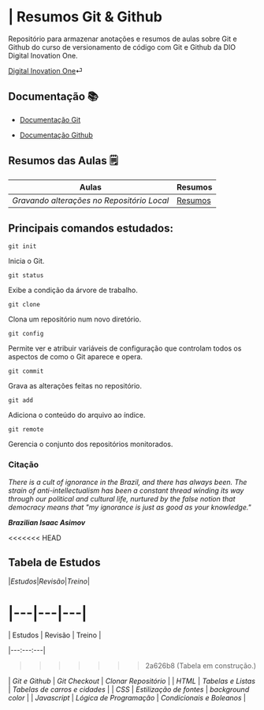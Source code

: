 # | Resumos Git & Github 
Repositório para armazenar anotações e resumos de aulas sobre Git e Github do curso de versionamento de código com Git e Github da DIO Digital Inovation One. 

[Digital Inovation One](https://web.dio.me)⏎ 

## Documentação 📚
- [Documentação Git](https://git-scm.com/book/pt-br/v2/Come%c3%a7ando-Sobre-Controle-de-Vers%c3%a3o)

- [Documentação Github](https://docs.github.com/pt)
## Resumos das Aulas 🗒️
|Aulas |Resumos|
|------|-------|
|_Gravando alterações no Repositório Local_ |[Resumos](https://web.dio.me/course/406684a4-396d-4160-94b9-ead934e18564/learning/599dd3dd-d189-474f-a55c-22f37b4472da?autoplay=1&back=%2Ftrack%2Fsantander-linux-para-iniciantes&moduleId=undefined&tab=undefined)|

## Principais comandos estudados:
```
git init 
```
Inicia o Git.
```
git status
```
Exibe a condição da árvore de trabalho.
```
git clone
```
Clona um repositório num novo diretório.
```
git config
```
Permite ver e atribuir variáveis de configuração que controlam todos os aspectos de como o Git aparece e opera.
```
git commit
```
Grava as alterações feitas no repositório.
```
git add
```
Adiciona o conteúdo do arquivo ao índice.
```
git remote
```
Gerencia o conjunto dos repositórios monitorados.


### Citação

_There is a cult of ignorance in the Brazil, and there has always been. The strain of anti-intellectualism has been a constant thread winding its way through our political and cultural life, nurtured by the false notion that democracy means that "my ignorance is just as good as your knowledge."_  

  ***Brazilian Isaac Asimov*** 

<<<<<<< HEAD
## Tabela de Estudos 
|_Estudos_|_Revisão_|_Treino_|

|---|---|---|
=======
| Estudos | Revisão | Treino |

|---:---:---|
>>>>>>> 2a626b8 (Tabela em construção.)

| *Git e Github* | *Git Checkout* | *Clonar Repositório* |
| *HTML* | *Tabelas e Listas* | *Tabelas de carros e cidades* |
| *CSS* | *Estilização de fontes* | *background color* |
| *Javascript* | *Lógica de Programação* | *Condicionais e Boleanos* |

